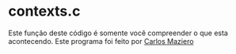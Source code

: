 # contexts.c
Este função deste código é somente você compreender o que esta acontecendo. Este programa foi feito por [Carlos Maziero](http://wiki.inf.ufpr.br/maziero/doku.php?id=start)